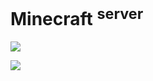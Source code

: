 # Minecraft <sup>server</sup>

![](https://img.shields.io/static/v1?color=blue&style=flat-square&label=version&message=1.19.0)

![](https://img.shields.io/static/v1?color=orange&style=flat-square&label=name&message=core)